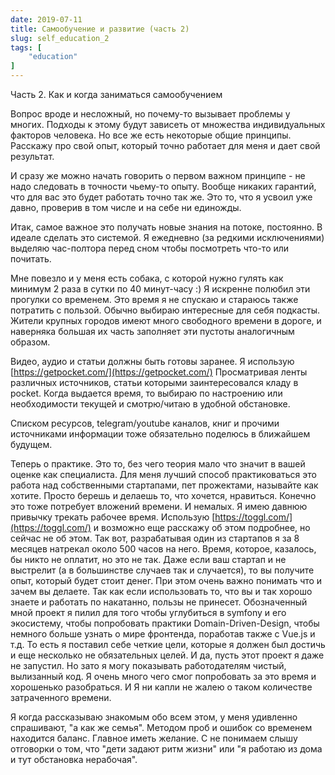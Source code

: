```yaml
---
date: 2019-07-11
title: Самообучение и развитие (часть 2)
slug: self_education_2
tags: [
    "education"
]
---
```


Часть 2. Как и когда заниматься самообучением

Вопрос вроде и несложный, но почему-то вызывает проблемы у многих. Подходы к этому будут зависеть от множества индивидуальных факторов человека. Но все же есть некоторые общие принципы. Расскажу про свой опыт, который точно работает для меня и дает свой результат. 

И сразу же можно начать говорить о первом важном принципе - не надо следовать в точности чьему-то опыту. Вообще никаких гарантий, что для вас это будет работать точно так же. Это то, что я усвоил уже давно, проверив в том числе и на себе ни единожды.

Итак, самое важное это получать новые знания на потоке, постоянно. В идеале сделать это системой. Я ежедневно (за редкими исключениями) выделяю час-полтора перед сном чтобы посмотреть что-то или почитать.

Мне повезло и у меня есть собака, с которой нужно гулять как минимум 2 раза в сутки по 40 минут-часу :) Я искренне полюбил эти прогулки со временем. Это время я не спускаю и стараюсь также потратить с пользой. Обычно выбираю интересные для себя подкасты. Жители крупных городов имеют много свободного времени в дороге, и наверняка большая их часть заполняет эти пустоты аналогичным образом.

Видео, аудио и статьи должны быть готовы заранее. Я использую [https://getpocket.com/](https://getpocket.com/) Просматривая ленты различных источников, статьи которыми заинтересовался кладу в pocket. Когда выдается время, то выбираю по настроению или необходимости текущей и смотрю/читаю в удобной обстановке. 

Списком ресурсов, telegram/youtube каналов, книг и прочими источниками информации тоже обязательно поделюсь в ближайшем будущем.

Теперь о практике. Это то, без чего теория мало что значит в вашей оценке как специалиста. Для меня лучший способ практиковаться это работа над собственными стартапами, пет прожектами, называйте как хотите. Просто берешь и делаешь то, что хочется, нравиться. Конечно это тоже потребует вложений времени. И немалых. Я имею давнюю привычку трекать рабочее время. Использую [https://toggl.com/](https://toggl.com/)  и возможно еще расскажу об этом подробнее, но сейчас не об этом. Так вот, разрабатывая один из стартапов я за 8 месяцев натрекал около 500 часов на него. Время, которое, казалось, бы никто не оплатит, но это не так. Даже если ваш стартап и не выстрелит (а в большинстве случаев так и случается), то вы получите опыт, который будет стоит денег. При этом очень важно понимать что и зачем вы делаете. Так как если использовать то, что вы и так хорошо знаете и работать по накатанно, пользы не принесет. Обозначенный мной проект я пилил для того чтобы углубиться в symfony и его экосистему, чтобы попробовать практики Domain-Driven-Design, чтобы немного больше узнать о мире фронтенда, поработав также с Vue.js и т.д. То есть я поставил себе четкие цели, которые я должен был достичь и еще несколько не обязательных целей. И да, пусть этот проект я даже не запустил. Но зато я могу показывать работодателям чистый, вылизанный код. Я очень много чего смог попробовать за это время и хорошенько разобраться. И Я ни капли не жалею о таком количестве затраченного времени.

Я когда рассказываю знакомым обо всем этом, у меня удивленно спрашивают, "а как же семья". Методом проб и ошибок со временем находится баланс. Главное иметь желание. С не понимаем слышу отговорки  о том, что "дети задают ритм жизни" или "я работаю из дома и тут обстановка нерабочая".